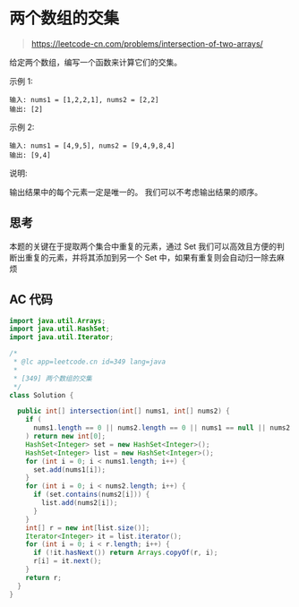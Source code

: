 # 两个数组的交集

> https://leetcode-cn.com/problems/intersection-of-two-arrays/

给定两个数组，编写一个函数来计算它们的交集。

示例 1:

```
输入: nums1 = [1,2,2,1], nums2 = [2,2]
输出: [2]
```

示例 2:

```
输入: nums1 = [4,9,5], nums2 = [9,4,9,8,4]
输出: [9,4]
```

说明:

输出结果中的每个元素一定是唯一的。
我们可以不考虑输出结果的顺序。

## 思考

本题的关键在于提取两个集合中重复的元素，通过 Set 我们可以高效且方便的判断出重复的元素，并将其添加到另一个 Set 中，如果有重复则会自动归一除去麻烦

## AC 代码

```java
import java.util.Arrays;
import java.util.HashSet;
import java.util.Iterator;

/*
 * @lc app=leetcode.cn id=349 lang=java
 *
 * [349] 两个数组的交集
 */
class Solution {

  public int[] intersection(int[] nums1, int[] nums2) {
    if (
      nums1.length == 0 || nums2.length == 0 || nums1 == null || nums2 == null
    ) return new int[0];
    HashSet<Integer> set = new HashSet<Integer>();
    HashSet<Integer> list = new HashSet<Integer>();
    for (int i = 0; i < nums1.length; i++) {
      set.add(nums1[i]);
    }
    for (int i = 0; i < nums2.length; i++) {
      if (set.contains(nums2[i])) {
        list.add(nums2[i]);
      }
    }
    int[] r = new int[list.size()];
    Iterator<Integer> it = list.iterator();
    for (int i = 0; i < r.length; i++) {
      if (!it.hasNext()) return Arrays.copyOf(r, i);
      r[i] = it.next();
    }
    return r;
  }
}

```
